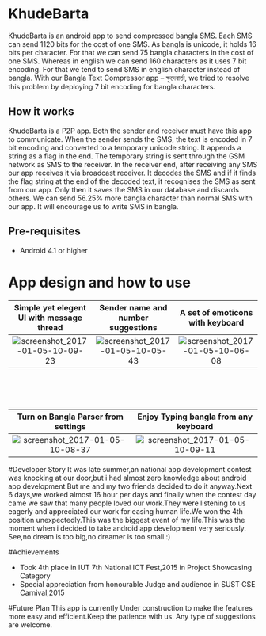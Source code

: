 # KhudeBarta
KhudeBarta is an android app to send compressed bangla SMS. Each SMS can send 1120 bits for the cost of one SMS. As bangla is unicode, it holds 16 bits per character. For that we can send 75 bangla characters in the cost of one SMS. Whereas in english we can send 160 characters as it uses 7 bit encoding. For that we tend to send SMS in english character instead of bangla. With our Bangla Text Compressor app – ক্ষুদেবার্তা, we tried to resolve this problem by deploying 7 bit encoding for bangla characters. 

## How it works
KhudeBarta is a P2P app. Both the sender and receiver must have this app to communicate. When the sender sends the SMS, the text is encoded in 7 bit encoding and converted to a temporary unicode string. It appends a string as a flag in the end. The temporary string is sent through the GSM network as SMS to the receiver. In the receiver end, after receiving any SMS our app receives it via broadcast receiver. It decodes the SMS and if it finds the flag string at the end of the decoded text, it recognises the SMS as sent from our app. Only then it saves the SMS in our database and discards others. We can send 56.25% more bangla character than normal SMS with our app. It will encourage us to write SMS in bangla.

## Pre-requisites
* Android 4.1 or higher

# App design and how to use
Simple yet elegent UI with message thread    |  Sender name and number suggestions    | A set of emoticons with keyboard
:-------------------------:|:-------------------------:|:-------------------------:
![screenshot_2017-01-05-10-09-23](https://cloud.githubusercontent.com/assets/13817511/21696155/ee3af9c4-d3b6-11e6-9709-f985031d142e.jpeg)  |  ![screenshot_2017-01-05-10-05-43](https://cloud.githubusercontent.com/assets/13817511/21696152/ee37f094-d3b6-11e6-90b3-0ba924a15a8f.jpeg)    |    ![screenshot_2017-01-05-10-06-08](https://cloud.githubusercontent.com/assets/13817511/21696509/9794f320-d3b8-11e6-93e0-9d3470013d96.jpeg)


</br>
</br>
</br>


Turn on Bangla Parser from settings    |  Enjoy Typing bangla from any keyboard
:-------------------------:|:-------------------------:
![screenshot_2017-01-05-10-08-37](https://cloud.githubusercontent.com/assets/13817511/21696154/ee394e1c-d3b6-11e6-9420-b80625deee24.jpeg)  | ![screenshot_2017-01-05-10-09-11](https://cloud.githubusercontent.com/assets/13817511/21696153/ee387302-d3b6-11e6-8df4-8ec2805686aa.jpeg)


#Developer Story
It was late summer,an national app development contest was knocking at our door,but i had almost zero knowledge about android app development.But me and my two friends decided to do it anyway.Next 6 days,we worked almost 16 hour per days and finally when the contest day came we saw that many people loved our work.They were listening to us eagerly and appreciated our work for easing human life.We won the 4th position unexpectedly.This was the biggest event of my life.This was the moment when i decided to take android app development very seriously. See,no dream is too big,no dreamer is too small :)

#Achievements
* Took 4th place in IUT 7th National ICT Fest,2015 in Project Showcasing Category
* Special appreciation from honourable Judge and audience in SUST CSE Carnival,2015


#Future Plan
 This app is currently Under construction to make the features more easy and efficient.Keep the patience with us.
 Any type of suggestions are welcome.
